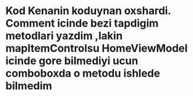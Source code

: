 # Kod Kenanin koduynan oxshardi. Comment icinde bezi tapdigim metodlari yazdim ,lakin mapItemControlsu HomeViewModel icinde gore bilmediyi ucun comboboxda o metodu ishlede bilmedim
